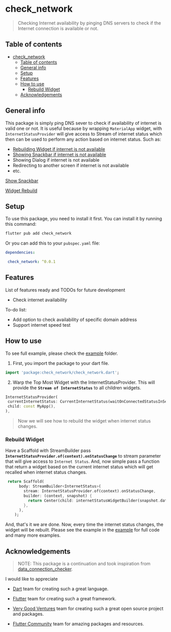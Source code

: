 # check_network

> Checking Internet availability by pinging DNS servers to check if the Internet connection is available or not.

## Table of contents

- [check\_network](#check_network)
  - [Table of contents](#table-of-contents)
  - [General info](#general-info)
  - [Setup](#setup)
  - [Features](#features)
  - [How to use](#how-to-use)
    - [Rebuild Widget](#rebuild-widget)
  - [Acknowledgements](#acknowledgements)
  

## General info

This package is simply ping DNS sever to check if availability of internet is valid one or not. It is useful because by wrapping `MaterialApp` widget, with `InternetStatusProvider` will give access to Stream of internet status which then can be used to perform any action based on internet status.
  Such as:
  - [Rebuilding Widget if internet is not available](https://github.com/Vedsaga/check_network/tree/master/example/lib/widget_rebuild.dart)
  - [Showing Snackbar if internet is not available](https://github.com/Vedsaga/check_network/tree/master/example/lib/show_snackbar.dart)
  - Showing Dialog if internet is not available
  - Redirecting to another screen if internet is not available
  - etc.
  
  

[Show Snackbar](https://user-images.githubusercontent.com/59083528/187082881-6a1649d8-094d-4f57-a425-fd6786761605.mp4)

[Widget Rebuild](https://user-images.githubusercontent.com/59083528/187082885-66129bc9-6c07-47bf-a818-5e528d68122f.mp4)



  
## Setup

To use this package, you need to install it first. You can install it by running this command:

```bash
flutter pub add check_network
```

Or you can add this to your `pubspec.yaml` file:

```yaml
dependencies:

 check_network: ^0.0.1
```

## Features

List of features ready and TODOs for future development

- Check internet availability
  
To-do list:

- Add option to check availability of specific domain address
- Support internet speed test
  

## How to use

To see full example, please check the [example](https://github.com/Vedsaga/check_network/tree/master/example/lib) folder.

1. First, you import the package to your dart file.

```dart
import 'package:check_network/check_network.dart';
```

2. Warp the Top Most Widget with the InternetStatusProvider. This will provide the **`Stream of InternetStatus`** to all children widgets.
```dart
InternetStatusProvider(
 currentInternetStatus: CurrentInternetStatus(waitOnConnectedStatusInSeconds: 5),
 child: const MyApp(),
),
```

> Now we will see how to rebuild the widget when internet status changes.

### Rebuild Widget

Have a Scaffold with StreamBuilder pass
**`InternetStatusProvider.of(context).onStatusChange`** to stream parameter that will give access to `Internet Status`. 
And, now simple pass a function that return a widget based on the current internet status which will get recalled when internet status changes.


```dart
 return Scaffold(
      body: StreamBuilder<InternetStatus>(
        stream: InternetStatusProvider.of(context).onStatusChange,
        builder: (context, snapshot) {
          return Center(child: internetStatusWidgetBuilder(snapshot.data));
        },
      ),
    );
```

And, that's it we are done. Now, every time the internet status changes, the widget will be rebuilt.
Please see the example in the [example](https://github.com/Vedsaga/check_network/tree/master/example/lib) for full code and many more examples.


## Acknowledgements

> NOTE: This package is a continuation and took inspiration from [data_connection_checker](https://github.com/komapeb/data_connection_checker).

I would like to appreciate

 - [Dart](https://dart.dev/) team for creating such a great language.

 - [Flutter](https://flutter.dev/) team for creating such a great framework.

 - [Very Good Ventures](https://verygood.ventures/) team for creating such a great open source project and packages.

 - [Flutter Community](https://plus.fluttercommunity.dev/) team for amazing packages and resources.
